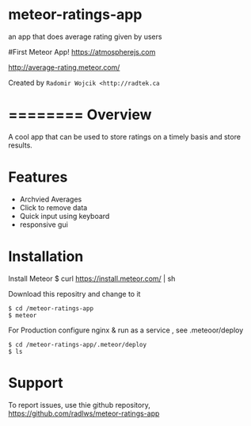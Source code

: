 meteor-ratings-app
==================

an app that does average rating given by users

#First Meteor App!
https://atmospherejs.com

http://average-rating.meteor.com/


Created by `Radomir Wojcik <http://radtek.ca`

========
Overview
========

A cool app that can be used to store ratings on a timely basis and store results.

Features
========

* Archvied Averages
* Click to remove data
* Quick input using keyboard
* responsive gui

Installation
============

Install Meteor
    $ curl https://install.meteor.com/ | sh

Download this repositry and change to it

    $ cd /meteor-ratings-app
    $ meteor

For Production configure nginx & run as a service , see .meteoor/deploy

    $ cd /meteor-ratings-app/.meteor/deploy
    $ ls


Support
=======

To report issues, use thie github repository, https://github.com/radlws/meteor-ratings-app
